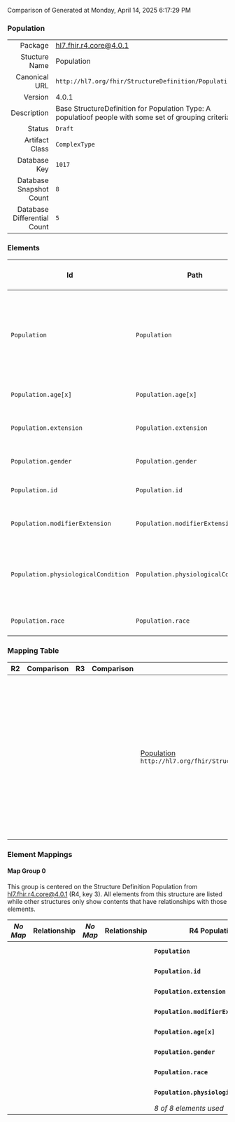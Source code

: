 Comparison of 
Generated at Monday, April 14, 2025 6:17:29 PM

### Population

|      |     |
| ---: | --- |
| Package | hl7.fhir.r4.core@4.0.1 |
| Stucture Name | Population |
| Canonical URL | `http://hl7.org/fhir/StructureDefinition/Population` |
| Version | 4.0.1 |
| Description | Base StructureDefinition for Population Type: A populatioof people with some set of grouping criteria. |
| Status | `Draft` |
| Artifact Class | `ComplexType` |
| Database Key | `1017` |
| Database Snapshot Count | `8` |
| Database Differential Count | `5` |

### Elements

| Id | Path | Name | Base Path | Short | Cardinality | Collated Type | Binding Strength | Binding Value Set |
| -- | ---- | ---- | --------- | ----- | ----------- | ------------- | ---------------- | ----------------- |
| `Population` | `Population` | `Population` | Population | A definition of a set of people that apply to some clinically related context, for example people contraindicated for a certain medication | 0..* | Population |  |  |
| `Population.age[x]` | `Population.age[x]` | `age[x]` | Population.age[x] | The age of the specific population | 0..1 | CodeableConcept, Range |  |  |
| `Population.extension` | `Population.extension` | `extension` | Element.extension | Additional content defined by implementations | 0..* | Extension |  |  |
| `Population.gender` | `Population.gender` | `gender` | Population.gender | The gender of the specific population | 0..1 | CodeableConcept |  |  |
| `Population.id` | `Population.id` | `id` | Element.id | Unique id for inter-element referencing | 0..1 | id |  |  |
| `Population.modifierExtension` | `Population.modifierExtension` | `modifierExtension` | BackboneElement.modifierExtension | Extensions that cannot be ignored even if unrecognized | 0..* | Extension |  |  |
| `Population.physiologicalCondition` | `Population.physiologicalCondition` | `physiologicalCondition` | Population.physiologicalCondition | The existing physiological conditions of the specific population to which this applies | 0..1 | CodeableConcept |  |  |
| `Population.race` | `Population.race` | `race` | Population.race | Race of the specific population | 0..1 | CodeableConcept |  |  |
### Mapping Table

| R2 | Comparison | R3 | Comparison | R4 | Comparison | R4B | Comparison | R5
| --- | --- | --- | --- | --- | --- | --- | --- | ---
| | | | | [Population](/docs/R4/ComplexTypes/Population.md)<br/> `http://hl7.org/fhir/StructureDefinition/Population\|4.0.1` | →→→→→→→<br/>`Equivalent`<br/>- DBKey: `1361`<br/>- Reviewed: `n/a`<br/>- By: `n/a`<br/>- Identical: `False`<br/>→→→→→→→<hr/>←←←←←←←<br/>`Equivalent`<br/>- DBKey: `1362`<br/>- Reviewed: `n/a`<br/>- By: `n/a`<br/>- Identical: `False`<br/>←←←←←←←| [Population](/docs/R4B/ComplexTypes/Population.md)<br/> `http://hl7.org/fhir/StructureDefinition/Population\|4.3.0` | <br/>*no map*<br/><hr/><br/>*no map*<br/>| | 
### Element Mappings


#### Map Group 0

This group is centered on the Structure Definition Population from hl7.fhir.r4.core@4.0.1 (R4, key 3).
All elements from this structure are listed while other structures only show contents that have relationships with those elements.

| *No Map* | Relationship | *No Map* | Relationship | R4 Population| Relationship | [R4B Population](/docs/R4B/ComplexTypes/Population.md)| Relationship | *No Map* 
| --- | --- | --- | --- | --- | --- | --- | --- | ---
| | | | | **`Population`**| _Equivalent_<br/>(21115/21116)| `Population`| | | 
| | | | | **`Population.id`**| _Equivalent_<br/>(21117/21118)| `Population.id`| | | 
| | | | | **`Population.extension`**| _Equivalent_<br/>(21119/21120)| `Population.extension`| | | 
| | | | | **`Population.modifierExtension`**| _Equivalent_<br/>(21121/21122)| `Population.modifierExtension`| | | 
| | | | | **`Population.age[x]`**| _Equivalent_<br/>(21123/21124)| `Population.age[x]`| | | 
| | | | | **`Population.gender`**| _Equivalent_<br/>(21125/21126)| `Population.gender`| | | 
| | | | | **`Population.race`**| _Equivalent_<br/>(21127/21128)| `Population.race`| | | 
| | | | | **`Population.physiologicalCondition`**| _Equivalent_<br/>(21129/21130)| `Population.physiologicalCondition`| | | 
| | | | | *8 of 8 elements used* | | *8 of 8 elements used* | | 

